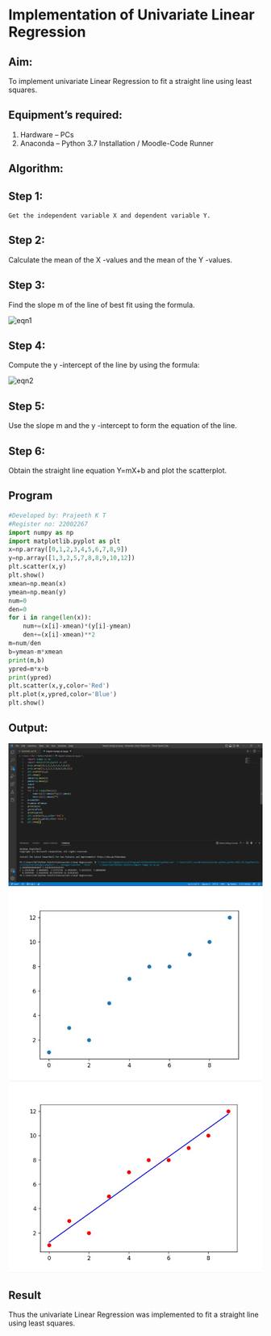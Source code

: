 # Implementation of Univariate Linear Regression
## Aim:
To implement univariate Linear Regression to fit a straight line using least squares.
## Equipment’s required:
1.	Hardware – PCs
2.	Anaconda – Python 3.7 Installation / Moodle-Code Runner
## Algorithm:

## Step 1:
	Get the independent variable X and dependent variable Y.

## Step 2:
Calculate the mean of the X -values and the mean of the Y -values.
## Step 3:
Find the slope m of the line of best fit using the formula.

![eqn1](./eq1.jpg)
## Step 4:
Compute the y -intercept of the line by using the formula:

![eqn2](./eq2.jpg)
## Step 5:
Use the slope m and the y -intercept to form the equation of the line.
## Step 6:
Obtain the straight line equation Y=mX+b and plot the scatterplot.

## Program
```python
#Developed by: Prajeeth K T
#Register no: 22002267
import numpy as np
import matplotlib.pyplot as plt
x=np.array([0,1,2,3,4,5,6,7,8,9])
y=np.array([1,3,2,5,7,8,8,9,10,12])
plt.scatter(x,y)
plt.show()
xmean=np.mean(x)
ymean=np.mean(y)
num=0
den=0
for i in range(len(x)):
    num+=(x[i]-xmean)*(y[i]-ymean)
    den+=(x[i]-xmean)**2
m=num/den
b=ymean-m*xmean
print(m,b)
ypred=m*x+b
print(ypred)
plt.scatter(x,y,color='Red')
plt.plot(x,ypred,color='Blue')
plt.show()
```

## Output:
![](./uni%203.png)
![](./uni.jpg)
![](./uni%202.jpg)

## Result
Thus the univariate Linear Regression was implemented to fit a straight line using least squares.